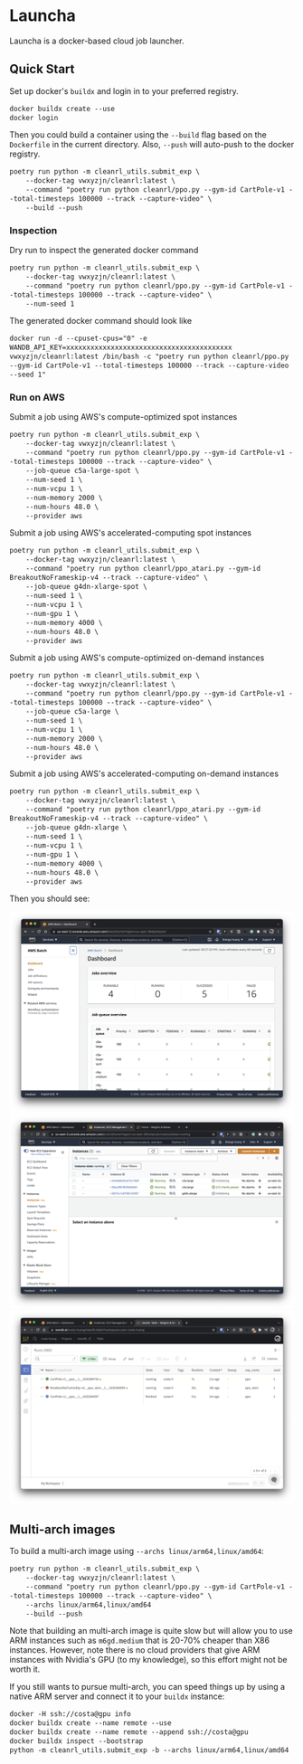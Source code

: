 # Launcha

Launcha is a docker-based cloud job launcher.


## Quick Start


Set up docker's `buildx` and login in to your preferred registry.

```
docker buildx create --use
docker login
```

Then you could build a container using the `--build` flag based on the `Dockerfile` in the current directory. Also, `--push` will auto-push to the docker registry.

```
poetry run python -m cleanrl_utils.submit_exp \
    --docker-tag vwxyzjn/cleanrl:latest \
    --command "poetry run python cleanrl/ppo.py --gym-id CartPole-v1 --total-timesteps 100000 --track --capture-video" \
    --build --push
```


### Inspection

Dry run to inspect the generated docker command
```
poetry run python -m cleanrl_utils.submit_exp \
    --docker-tag vwxyzjn/cleanrl:latest \
    --command "poetry run python cleanrl/ppo.py --gym-id CartPole-v1 --total-timesteps 100000 --track --capture-video" \
    --num-seed 1
```

The generated docker command should look like
```
docker run -d --cpuset-cpus="0" -e WANDB_API_KEY=xxxxxxxxxxxxxxxxxxxxxxxxxxxxxxxxxxxxxxxxx vwxyzjn/cleanrl:latest /bin/bash -c "poetry run python cleanrl/ppo.py --gym-id CartPole-v1 --total-timesteps 100000 --track --capture-video --seed 1"
```

### Run on AWS

Submit a job using AWS's compute-optimized spot instances 
```
poetry run python -m cleanrl_utils.submit_exp \
    --docker-tag vwxyzjn/cleanrl:latest \
    --command "poetry run python cleanrl/ppo.py --gym-id CartPole-v1 --total-timesteps 100000 --track --capture-video" \
    --job-queue c5a-large-spot \
    --num-seed 1 \
    --num-vcpu 1 \
    --num-memory 2000 \
    --num-hours 48.0 \
    --provider aws
```

Submit a job using AWS's accelerated-computing spot instances 
```
poetry run python -m cleanrl_utils.submit_exp \
    --docker-tag vwxyzjn/cleanrl:latest \
    --command "poetry run python cleanrl/ppo_atari.py --gym-id BreakoutNoFrameskip-v4 --track --capture-video" \
    --job-queue g4dn-xlarge-spot \
    --num-seed 1 \
    --num-vcpu 1 \
    --num-gpu 1 \
    --num-memory 4000 \
    --num-hours 48.0 \
    --provider aws
```

Submit a job using AWS's compute-optimized on-demand instances 
```
poetry run python -m cleanrl_utils.submit_exp \
    --docker-tag vwxyzjn/cleanrl:latest \
    --command "poetry run python cleanrl/ppo.py --gym-id CartPole-v1 --total-timesteps 100000 --track --capture-video" \
    --job-queue c5a-large \
    --num-seed 1 \
    --num-vcpu 1 \
    --num-memory 2000 \
    --num-hours 48.0 \
    --provider aws
```

Submit a job using AWS's accelerated-computing on-demand instances 
```
poetry run python -m cleanrl_utils.submit_exp \
    --docker-tag vwxyzjn/cleanrl:latest \
    --command "poetry run python cleanrl/ppo_atari.py --gym-id BreakoutNoFrameskip-v4 --track --capture-video" \
    --job-queue g4dn-xlarge \
    --num-seed 1 \
    --num-vcpu 1 \
    --num-gpu 1 \
    --num-memory 4000 \
    --num-hours 48.0 \
    --provider aws
```

<script id="asciicast-445050" src="https://asciinema.org/a/445050.js" async></script>

Then you should see:

![aws_batch1.png](imgs/aws_batch1.png)
![aws_batch2.png](imgs/aws_batch2.png)
![wandb.png](imgs/wandb.png)

## Multi-arch images

To build a multi-arch image using `--archs linux/arm64,linux/amd64`:

```
poetry run python -m cleanrl_utils.submit_exp \
    --docker-tag vwxyzjn/cleanrl:latest \
    --command "poetry run python cleanrl/ppo.py --gym-id CartPole-v1 --total-timesteps 100000 --track --capture-video" \
    --archs linux/arm64,linux/amd64
    --build --push
```

Note that building an multi-arch image is quite slow but will allow you to use ARM instances such as `m6gd.medium` that is 20-70% cheaper than X86 instances.
However, note there is no cloud providers that give ARM instances with Nvidia's GPU (to my knowledge), so this effort might not be worth it.

If you still wants to pursue multi-arch, you can speed things up by using a native ARM server and connect it to your `buildx` instance:

```
docker -H ssh://costa@gpu info
docker buildx create --name remote --use
docker buildx create --name remote --append ssh://costa@gpu
docker buildx inspect --bootstrap
python -m cleanrl_utils.submit_exp -b --archs linux/arm64,linux/amd64
```
